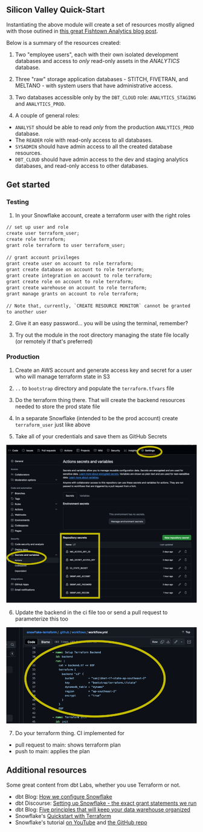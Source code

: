 ## Silicon Valley Quick-Start

Instantiating the above module will create a set of resources mostly aligned
with those outined in [this great Fishtown Analytics blog post](https://blog.getdbt.com/how-we-configure-snowflake/).


Below is a summary of the resources created:

1. Two "employee users", each with their own isolated development databases and access to _only_ read-only assets in the _ANALYTICS_ database.

2. Three "raw" storage application databases - STITCH, FIVETRAN, and MELTANO - with system users that have administrative access.

3. Two databases accessible only by the `DBT_CLOUD` role: `ANALYTICS_STAGING` and `ANALYTICS_PROD`.

4. A couple of general roles:
- `ANALYST` should be able to read _only_ from the production `ANALYTICS_PROD` database.
- The `READER` role with read-only access to all databases.
- `SYSADMIN` should have admin access to all the created database resources.
- `DBT_CLOUD` should have admin access to the dev and staging analytics databases, and read-only access to other databases.

## Get started 

### Testing

1. In your Snowflake account, create a terraform user with the right roles

```{sql}
// set up user and role
create user terraform_user;
create role terraform;
grant role terraform to user terraform_user;

// grant account privileges
grant create user on account to role terraform;
grant create database on account to role terraform;
grant create integration on account to role terraform;
grant create role on account to role terraform;
grant create warehouse on account to role terraform;
grant manage grants on account to role terraform;

// Note that, currently, `CREATE RESOURCE MONITOR` cannot be granted to another user
```

2. Give it an easy password... you will be using the terminal, remember?

3. Try out the module in the root directory managing the state file locally (or remotely if that's preferred)

### Production

1. Create an AWS account and generate access key and secret for a user who will manage terraform state in S3

2. `..` to `bootstrap` directory and populate the `terraform.tfvars` file

3. Do the terraform thing there. That will create the backend resources needed to store the prod state file 

4. In a separate Snowflake (intended to be the prod account) create `terraform_user` just like above

5. Take all of your credentials and save them as GitHub Secrets

![image](./assets/github_secrets.png)

6. Update the backend in the ci file too or send a pull request to parameterize this too

![image](./assets/ci_backend.png)

7. Do your terraform thing. CI implemented for 

- pull request to main: shows terraform plan
- push to main: applies the plan

##  Additional resources

Some great content from dbt Labs, whether you use Terraform or not.

- dbt Blog: [How we configure Snowflake](https://blog.getdbt.com/how-we-configure-snowflake/)
- dbt Discourse: [Setting up Snowflake - the exact grant statements we run](https://discourse.getdbt.com/t/setting-up-snowflake-the-exact-grant-statements-we-run/439)
- dbt Blog: [Five principles that will keep your data warehouse organized](https://blog.getdbt.com/five-principles-that-will-keep-your-data-warehouse-organized/)
- Snowflake's [Quickstart with Terraform](https://quickstarts.snowflake.com/guide/terraforming_snowflake) 
- Snowflake's tutorial [on YouTube](https://www.youtube.com/watch?v=chqyASQ_Rrg) and [the GitHub repo](https://github.com/sfc-gh-sekim/cicd-snowflake-with-terraform-demo)

